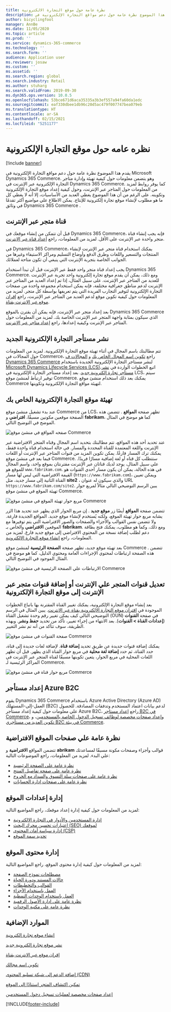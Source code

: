 ```yaml
---
title: نظرة عامة حول موقع التجارة الالكترونية
description: يقدم هذا الموضوع نظرة عامة حول دعم مواقع التجارة الإلكترونية في Microsoft Dynamics 365 Commerce.
author: bicyclingfool
manager: AnnBe
ms.date: 11/05/2020
ms.topic: article
ms.prod: ''
ms.service: dynamics-365-commerce
ms.technology: ''
ms.search.form: ''
audience: Application user
ms.reviewer: josaw
ms.custom: ''
ms.assetid: ''
ms.search.region: global
ms.search.industry: Retail
ms.author: stuharg
ms.search.validFrom: 2019-09-30
ms.dyn365.ops.version: 10.0.5
ms.openlocfilehash: 53bce671d6aca35335a3b3ef557a94fa60da1edc
ms.sourcegitcommit: eaf330dbee1db96c20d5ac479f007747bea079eb
ms.translationtype: HT
ms.contentlocale: ar-SA
ms.lasthandoff: 02/15/2021
ms.locfileid: "5251177"
---
```

# <a name="e-commerce-site-overview"></a>نظره عامه حول موقع التجارة الإلكترونية

[!include [banner](includes/banner.md)]

يقدم هذا الموضوع نظرة عامة حول دعم مواقع التجارة الإلكترونية في Microsoft Dynamics 365 Commerce. وهو يتضمن معلومات حول كيفية تهيئة وإدارة متاجر التجارة الإلكترونية عبر الإنترنت في Dynamics 365 Commerce. كما يوفر روابط لمزيد من المعلومات حول المتاجر عبر الإنترنت، وحول كيفية إعداد موقع التجارة الإلكترونية وتكوينه. على الرغم من أن هذا الموضوع يغطي العديد من الأساسيات، إلا أنه لا يغطي كل ما هو مطلوب لإنشاء موقع تجارة إلكترونية للإنتاج. يمكن الاطلاع علي مواضيع أكثر تقدمًا في وثائق Dynamics 365 Commerce .

## <a name="online-store-channel"></a>قناة متجر عبر الإنترنت

قبل أن تتمكن من إنشاء موقعك في Dynamics 365 Commerce، فإنه يجب إنشاء قناة متجر واحدة عبر الإنترنت على الأقل. لمزيد من المعلومات، راجع [إعداد قناة عبر الإنترنت](channel-setup-online.md). 

في Dynamics 365 Commerce، يمكنك استخدام قناة متجر عبر الإنترنت لإنشاء المنتجات والتسعير واللغات وطرق الدفع وأوضاع التسليم ومراكز الاستيفاء وغيرها من الجوانب الخاصة بتجربة الإنترنت التي ينبغي أن تكون متاحة لعملائك.

يجب إعداد قناة متجر واحد فقط عبر الإنترنت قبل أن تبدأ استخدام Dynamics 365 Commerce. ومع ذلك، يمكن أن يقدم موقع تجارة إلكترونية واحد تجربة عبر الإنترنت للعديد من المتاجر عبر الإنترنت. على سبيل المثال، إذا تم إعداد العديد من المتاجر عبر الإنترنت لدعم مناطق جغرافية مختلفة، فإنه يمكن استخدام مجموعة واحدة من صفحات التجارة الإلكترونية لتوفير التجارب الفريدة التي يتم تعريفها بواسطة كل متجر. لمزيد من المعلومات حول كيفية تكوين موقع لدعم العديد من المتاجر عبر الإنترنت، راجع [إقران موقع عبر الإنترنت بقناة](associate-site-online-store.md).

بعد إعداد متجر عبر الإنترنت، فإنه يمكن أن يقترن بالموقع Dynamics 365 Commerce الذي سيكون بمثابة واجهة المتجر عبر الإنترنت الخاصة بك. لمزيد من المعلومات حول المتاجر عبر الإنترنت وكيفية إعدادها، راجع [إعداد متاجر عبر الإنترنت](https://docs.microsoft.com/dynamics365/unified-operations/retail/online-stores).

## <a name="deploy-a-new-e-commerce-tenant"></a>نشر مستأجر التجارة الإلكترونية الجديد

تتم مطالبتك باسم المجال في أثناء تهيئة موقع التجارة الإلكترونية. لمزيد من المعلومات حول المجالات في Commerce، راجع [تكوين اسم المجال الخاص بك](configure-your-domain-name.md) و [المجالات ف Dynamics 365 Commerce](domains-commerce.md) لنشر مستاجر التجارة الإلكترونية الجديدة باستخدام [Microsoft Dynamics Lifecycle Services (LCS)](https://docs.microsoft.com/dynamics365/unified-operations/dev-itpro/lifecycle-services/lcs-user-guide)،اتبع الخطوات الواردة في [نشر مستأجر تجارة إلكترونية جديد](deploy-ecommerce-site.md). بعد إعداد مستأجر التجارة الإلكترونية في LCS، سيتم توفير ارتباط لمنشئ موقع Commerce. يمكنك بعد ذلك استخدام منشئ موقع Commerce لتهيئة مواقع التجارة الإلكترونية وتكوينها.

## <a name="initialize-your-e-commerce-site"></a>تهيئة موقع التجارة الإلكترونية الخاص بك

عند بدء تشغيل منشئ موقع Commerce من LCS، تظهر صفحة **المواقع** . تتضمن هذه الصفحة موقعين مكونين مسبقًا، **افتراضي** و **fabrikam**، كما هو موضح في المثال الموضح في التوضيح التالي.

![صفحه المواقع في منشئ موقع Commerce](media/e-commerce-site-01.png)

عند تحديد أحد هذه المواقع، تتم مطالبتك بتحديد اسم المجال وقناه المتجر الافتراضية عبر الإنترنت واللغة المعتمدة للقناة المحددة والمسار. في حالة استخدام قناة واحدة فقط، يمكنك ترك المسار فارغًا. يمكن تكوين المزيد من قنوات المتاجر عبر الإنترنت أو اللغات فيما بعد في منشئ موقع Commerce. ستتطلب كل قناه أو لغة إضافية مسارًا فريدًا. علي سبيل المثال، يوجد لديك قناتان عبر الإنترنت مقترنتان بموقع واحد، واسم المجال للموقع هو `www.fabrikam.com`. في هذه الحالة، يمكن أن يكون مسار أحدي القنوات هو القيمة الافتراضية التي ليس لها مسار (`https://www.fabrikam.com`)، ويمكن تعيين القناة الثانية إلى مسار جديد، مثل **site2** ، والذي سيكون له عنوان URL `https://www.fabrikam.com/site2`. يبين الرسم التوضيحي التالي مثالاً لمربع حوار تهيئة الموقع في منشئ موقع Commerce.

![مربع حوار تهيئة الموقع في منشئ موقع Commerce](media/e-commerce-site-02.png)

تتضمن صفحة **المواقع** أيضًا زر **موقع جديد** . إن مربع الحوار الذي يظهر عند تحديد هذا الزر يشابه مربع حوار تهيئة الموقع، ولكنه يُستخدم لإنشاء موقع جديد. المواقع الجديدة فارغة. ولا تتضمن نفس القوالب والأجزاء والصفحات والصور الافتراضية التي يتم توفيرها مع الموقعين **الافتراضي** والخاص بـ **fabrikam**. ومع ذلك، وكما هو مطلوب، يمكنك فتح بطاقة دعم لطلب إضافة نسخة من المحتوي الافتراضي إلى موقع جديد فارغ. لمزيد من المعلومات، راجع [إنشاء موقع التجارة الإلكترونية](create-ecommerce-site.md).

بعد تهيئة موقع جديد، تظهر صفحة **الصفحة الرئيسية** لمنشئ موقع Commerce . تتضمن هذه الصفحة ارتباطات لمحتوي الإجراءات العامة ومحتوي الدليل، كما هو موضح في المثال الموجود في التوضيح التالي.

![الارتباطات علي الصفحة الرئيسية في منشئ موقع Commerce](media/e-commerce-site-03.png)

## <a name="modify-online-store-channels-or-add-online-store-channels-to-an-e-commerce-site"></a>تعديل قنوات المتجر علي الإنترنت أو إضافة قنوات متجر عبر الإنترنت إلى موقع التجارة الإلكترونية

بعد إنشاء موقع التجارة الإلكترونية، يمكنك تغيير القناة المقترنة بها باتباع الخطوات الموجودة في [اقتران موقع التجارة الإلكترونية بقناة عبر الإنترنت](associate-site-online-store.md). يبين المثال في الرسم التوضيحي التالي كيف يمكن تغيير رقم وحدة تشغيل القناة (OUN) في صفحة **القنوات** (**إعدادات القناة \> القنوات**). بعد الانتهاء من إجراء تغيير، تأكد من تحديد **حفظ ونشر**. وبهذه الطريقة، سوف تتأكد من أنه تم نشر التغيير.

![صفحة القنوات في منشئ موقع Commerce](media/e-commerce-site-04.png)

يمكنك إضافة قنوات جديدة عن طريق تحديد **إضافة قناة**. لإضافة لغات جديدة إلى قناة، حدد القناة، ثم حدد **إضافة لغة محلية** في مربع حوار القناة الذي يظهر. قبل أن تظهر اللغات المحلية في مربع الحوار، يتعين تكوينها مسبقًا لقناة المتجر عبر الإنترنت في المراكز الرئيسية لـ Commerce.

![مربع حوار قناة في منشئ موقع Commerce](media/e-commerce-site-05.png)

## <a name="set-up-an-azure-b2c-tenant"></a>إعداد مستأجر Azure B2C

يقوم Dynamics 365 Commerce باستخدام Azure Active Directory (Azure AD) العمل-إلى-المستهلك (B2C) لدعم بيانات اعتماد المستخدم وتدفقات المصادقة. للحصول علي معلومات حول كيفية إعداد مستأجر Azure B2C، راجع [إعداد مستاجر B2C في Commerce](set-up-b2c-tenant.md)، [وإعداد صفحات مخصصة لوظائف تسجيل الدخول الخاصة بالمستخدمين](custom-pages-user-logins.md)، و [تكوين العديد من مستأجري B2C في بيئة Commerce](configure-multi-b2c-tenants.md).

## <a name="overview-of-the-default-site-pages"></a>نظرة عامة علي صفحات الموقع الافتراضية

تتضمن المواقع **الافتراضية** و **abrikam** قوالب وأجزاء وصفحات مكونة مسبقًا لمساعدتك علي البدء. لمزيد من المعلومات، راجع الموضوعات التالية:

- [نظرة عامة على الصفحة الرئيسية](quick-tour-home-page.md)
- [نظرة عامة على صفحة تفاصيل المنتج](quick-tour-pdp.md)
- [نظرة عامة على صفحات سلة التسوق والسداد مع الخروج](quick-tour-cart-checkout.md)
- [نظرة عامة على صفحات إدارة الحسابات](quick-tour-account-management.md)

## <a name="manage-site-settings"></a>إدارة إعدادات الموقع

لمزيد من المعلومات حول كيفية إدارة إعداد موقعك، راجع المواضيع التالية:

- [إدارة المستخدمين والأدوار في التجارة الإلكترونية](manage-ecommerce-users-roles.md)
- [اعتبارات تحسين محرك البحث (SEO) لموقعك](/search-engine-optimization-considerations.md)
- [إدارة سياسة أمان المحتوى (CSP)](manage-csp.md)
- [تحديد سمة الموقع](select-site-theme.md)

## <a name="manage-site-content"></a>إدارة محتوى الموقع

لمزيد من المعلومات حول كيفية إدارة محتوى الموقع، راجع المواضيع التالية:

- [مصطلحات نموذج الصفحة](page-elements-overview.md)
- [حالات المستند ودورة الحياة](document-states-overview.md)
- [القوالب والتخطيطات](templates-layouts-overview.md)
- [العمل باستخدام الأجزاء](work-with-fragments.md)
- [العمل باستخدام الوحدات النمطية](work-with-modules.md)
- [نظرة عامة على إدارة الأصول الرقمية](dam-overview.md)
- [نظرة عامة على مكتبة الوحدات](starter-kit-overview.md)

## <a name="additional-resources"></a>الموارد الإضافية

[إنشاء موقع تجارة إلكترونية](create-ecommerce-site.md)

[نشر موقع تجارة إلكترونية جديد](deploy-ecommerce-site.md)

[إقران موقع عبر الإنترنت بقناة](associate-site-online-store.md)

[تكوين اسم مجالك](configure-your-domain-name.md)

[إضافة الدعم إلى شبكة تسليم المحتوى (CDN)](add-cdn-support.md)

[تمكين اكتشاف المتجر استنادًا إلى الموقع](enable-store-detection.md)

[إعداد صفحات مخصصة لعمليات تسجيل دخول المستخدمين](custom-pages-user-logins.md)


[!INCLUDE[footer-include](../includes/footer-banner.md)]